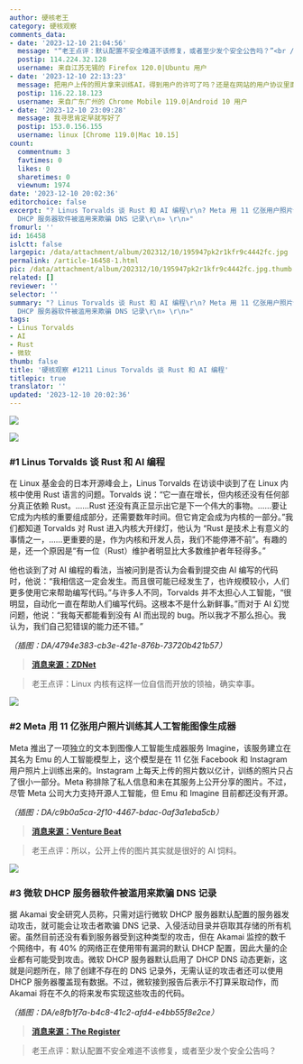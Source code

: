 ```yaml
---
author: 硬核老王
category: 硬核观察
comments_data:
- date: '2023-12-10 21:04:56'
  message: "“老王点评：默认配置不安全难道不该修复，或者至少发个安全公告吗？”<br />\r\n<br />\r\n——NSA：如果修复了我如何方便入侵？"
  postip: 114.224.32.128
  username: 来自江苏无锡的 Firefox 120.0|Ubuntu 用户
- date: '2023-12-10 22:13:23'
  message: 把用户上传的照片拿来训练AI，得到用户的许可了吗？还是在网站的用户协议里面有写？
  postip: 116.22.18.123
  username: 来自广东广州的 Chrome Mobile 119.0|Android 10 用户
- date: '2023-12-10 23:09:28'
  message: 我寻思肯定早就写好了
  postip: 153.0.156.155
  username: linux [Chrome 119.0|Mac 10.15]
count:
  commentnum: 3
  favtimes: 0
  likes: 0
  sharetimes: 0
  viewnum: 1974
date: '2023-12-10 20:02:36'
editorchoice: false
excerpt: "? Linus Torvalds 谈 Rust 和 AI 编程\r\n? Meta 用 11 亿张用户照片训练其人工智能图像生成器\r\n? 微软
  DHCP 服务器软件被滥用来欺骗 DNS 记录\r\n» \r\n»"
fromurl: ''
id: 16458
islctt: false
largepic: /data/attachment/album/202312/10/195947pk2r1kfr9c4442fc.jpg
permalink: /article-16458-1.html
pic: /data/attachment/album/202312/10/195947pk2r1kfr9c4442fc.jpg.thumb.jpg
related: []
reviewer: ''
selector: ''
summary: "? Linus Torvalds 谈 Rust 和 AI 编程\r\n? Meta 用 11 亿张用户照片训练其人工智能图像生成器\r\n? 微软
  DHCP 服务器软件被滥用来欺骗 DNS 记录\r\n» \r\n»"
tags:
- Linus Torvalds
- AI
- Rust
- 微软
thumb: false
title: '硬核观察 #1211 Linus Torvalds 谈 Rust 和 AI 编程'
titlepic: true
translator: ''
updated: '2023-12-10 20:02:36'
---
```


![](/data/attachment/album/202312/10/195947pk2r1kfr9c4442fc.jpg)


![](/data/attachment/album/202312/10/200120gsv2h2qs32lmqyhz.png)


### #1 Linus Torvalds 谈 Rust 和 AI 编程


在 Linux 基金会的日本开源峰会上，Linus Torvalds 在访谈中谈到了在 Linux 内核中使用 Rust 语言的问题。Torvalds 说：“它一直在增长，但内核还没有任何部分真正依赖 Rust。……Rust 还没有真正显示出它是下一个伟大的事物。……要让它成为内核的重要组成部分，还需要数年时间。但它肯定会成为内核的一部分。”我们都知道 Torvalds 对 Rust 进入内核大开绿灯，他认为 “Rust 是技术上有意义的事情之一，……更重要的是，作为内核和开发人员，我们不能停滞不前”。有趣的是，还一个原因是“有一位（Rust）维护者明显比大多数维护者年轻得多。”


他也谈到了对 AI 编程的看法，当被问到是否认为会看到提交由 AI 编写的代码时，他说：“我相信这一定会发生。而且很可能已经发生了，也许规模较小，人们更多使用它来帮助编写代码。”与许多人不同，Torvalds 并不太担心人工智能，“很明显，自动化一直在帮助人们编写代码。这根本不是什么新鲜事。”而对于 AI 幻觉问题，他说：“我每天都能看到没有 AI 而出现的 bug。所以我才不那么担心。我认为，我们自己犯错误的能力还不错。”


*（插图：DA/4794e383-cb3e-421e-876b-73720b421b57）*



> 
> **[消息来源：ZDNet](https://www.zdnet.com/article/linus-torvalds-on-state-of-linux-today-and-how-ai-figures-in-its-future/)**
> 
> 
> 



> 
> 老王点评：Linux 内核有这样一位自信而开放的领袖，确实幸事。
> 
> 
> 


![](/data/attachment/album/202312/10/200145vzmbk8ke4nzwfn8l.png)


### #2 Meta 用 11 亿张用户照片训练其人工智能图像生成器


Meta 推出了一项独立的文本到图像人工智能生成器服务 Imagine，该服务建立在其名为 Emu 的人工智能模型上，这个模型是在 11 亿张 Facebook 和 Instagram 用户照片上训练出来的。Instagram 上每天上传的照片数以亿计，训练的照片只占了很小一部分。Meta 称排除了私人信息和未在其服务上公开分享的图片。不过，尽管 Meta 公司大力支持开源人工智能，但 Emu 和 Imagine 目前都还没有开源。


*（插图：DA/c9b0a5ca-2f10-4467-bdac-0af3a1eba5cb）*



> 
> **[消息来源：Venture Beat](https://venturebeat.com/ai/meta-publicly-launches-ai-image-generator-trained-on-your-facebook-instagram-photos/)**
> 
> 
> 



> 
> 老王点评：所以，公开上传的图片其实就是很好的 AI 饲料。
> 
> 
> 


![](/data/attachment/album/202312/10/200205yzp7xv007iqps7ie.png)


### #3 微软 DHCP 服务器软件被滥用来欺骗 DNS 记录


据 Akamai 安全研究人员称，只需对运行微软 DHCP 服务器默认配置的服务器发动攻击，就可能会让攻击者欺骗 DNS 记录、入侵活动目录并窃取其存储的所有机密。虽然目前还没有看到服务器受到这种类型的攻击，但在 Akamai 监控的数千个网络中，有 40% 的网络正在使用带有漏洞的默认 DHCP 配置，因此大量的企业都有可能受到攻击。微软 DHCP 服务器默认启用了 DHCP DNS 动态更新，这就是问题所在，除了创建不存在的 DNS 记录外，无需认证的攻击者还可以使用 DHCP 服务器覆盖现有数据。不过，微软接到报告后表示不打算采取动作，而 Akamai 将在不久的将来发布实现这些攻击的代码。


*（插图：DA/e8fb1f7a-b4c8-41c2-afd4-e4bb55f8e2ce）*



> 
> **[消息来源：The Register](https://www.theregister.com/AMP/2023/12/07/attacks_abuse_microsoft_dhcp/)**
> 
> 
> 



> 
> 老王点评：默认配置不安全难道不该修复，或者至少发个安全公告吗？
> 
> 
>